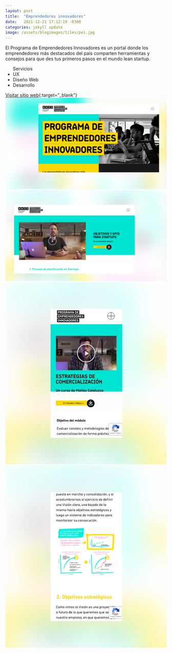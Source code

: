 ```yaml
---
layout: post
title:  "Emprendedores innovadores"
date:   2021-12-21 17:12:19 -0300
categories: jekyll update
image: /assets/blogimages/tiles/pei.jpg
---
```

El Programa de Emprendedores Innovadores es un portal donde los emprendedores más destacados del país comparten herramientas y consejos para que des tus primeros pasos en el mundo lean startup.

<ul class="right-align">
<span class="text-sm">Servicios</span>
  <li>UX</li>
  <li>Diseño Web</li>
  <li>Desarrollo</li>
</ul>

<span class="text-sm">[Visitar sitio web](https://emprendedores_innovadores.anii.org.uy/){:target="_blank"}</span>
<img class="post-image-full" src="/assets/blogimages/pei-1.jpg">
<img class="post-image-full" src="/assets/blogimages/pei-2.jpg">
<img class="post-image-left" src="/assets/blogimages/pei-3.jpg">
<img class="post-image-right" src="/assets/blogimages/pei-4.jpg">